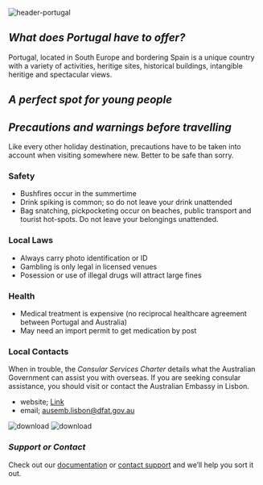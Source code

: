 ![header-portugal](https://user-images.githubusercontent.com/73572478/97767372-c546bf80-1b6f-11eb-8aa5-55632cab228f.jpg)

## _What does Portugal have to offer?_

Portugal, located in South Europe and bordering Spain is a unique country with a variety of activities, heritige sites, historical buildings, intangible heritige and spectacular views.

## _A perfect spot for young people_

## _Precautions and warnings before travelling_
Like every other holiday destination, precautions have to be taken into account when visiting somewhere new. Better to be safe than sorry.

### Safety

- Bushfires occur in the summertime
- Drink spiking is common; so do not leave your drink unattended
- Bag snatching, pickpocketing occur on beaches, public transport and tourist hot-spots. Do not leave your belongings unattended.

### Local Laws
- Always carry photo identification or ID
- Gambling is only legal in licensed venues
- Posession or use of illegal drugs will attract large fines

### Health
- Medical treatment is expensive (no reciprocal healthcare agreement between Portugal and Australia)
- May need an import permit to get medication by post

### Local Contacts
When in trouble, the _Consular Services Charter_ details what the Australian Government can assist you with overseas. If you are seeking consular assistance, you should visit or contact the Australian Embassy in Lisbon. 
- website; [Link](http://www.portugal.embassy.gov.au/lbon/home.html)
- email; ausemb.lisbon@dfat.gov.au

![download](https://user-images.githubusercontent.com/73572478/97767242-08546300-1b6f-11eb-8033-72fca4e229b2.jpg) ![download](https://user-images.githubusercontent.com/73572478/97767418-03dc7a00-1b70-11eb-98b7-c4309794e4bc.jpg)


### _Support or Contact_

Check out our [documentation](https://docs.github.com/categories/github-pages-basics/) or [contact support](https://github.com/contact) and we’ll help you sort it out.
